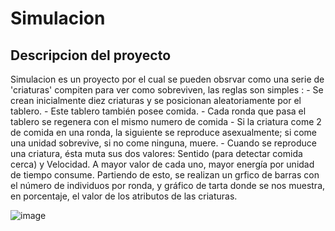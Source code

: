 # Simulacion

<h2>Descripcion del proyecto</h2>
Simulacion es un proyecto por el cual se pueden obsrvar como una serie de 'criaturas' compiten para ver como sobreviven, las reglas son simples :
  - Se crean inicialmente diez criaturas y se posicionan aleatoriamente por el tablero.
  - Este tablero también posee comida.
  - Cada ronda que pasa el tablero se regenera con el mismo numero de comida
  - Si la criatura come 2 de comida en una ronda, la siguiente se reproduce asexualmente; si come una unidad sobrevive, si no come ninguna, muere.
  - Cuando se reproduce una criatura, ésta muta sus dos valores: Sentido (para detectar comida cerca) y Velocidad. A mayor valor de cada uno, mayor energía por unidad de tiempo consume.
Partiendo de esto, se realizan un grfico de barras con el número de individuos por ronda, y gráfico de tarta donde se nos muestra, en porcentaje, el valor de los atributos de las criaturas.

![image](https://user-images.githubusercontent.com/78687102/167113209-f5905bd3-cc69-455d-bbab-927c5fec0030.png)
